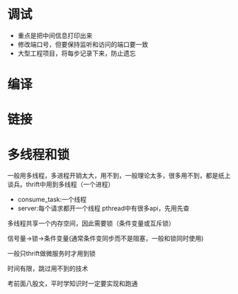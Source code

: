 # 调试
+ 重点是把中间信息打印出来
+ 修改端口号，但要保持监听和访问的端口要一致
+ 大型工程项目，将每步记录下来，防止遗忘
# 编译
# 链接
# 多线程和锁
一般用多线程，多进程开销太大，用不到，一般理论太多，很多用不到，都是纸上谈兵。thrift中用到多线程（一个进程）
+ consume_task:一个线程
+ server:每个请求都开一个线程
pthread中有很多api，先用先查

多线程共享一个内存空间，因此需要锁（条件变量或互斥锁）

信号量->锁->条件变量(通常条件变同步而不是阻塞，一般和锁同时使用)

一般只thrift做微服务时才用到锁

时间有限，跳过用不到的技术

考前面八股文，平时学知识时一定要实现和跑通
